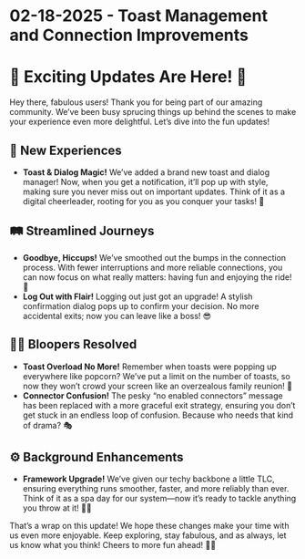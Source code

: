 # 02-18-2025 - Toast Management and Connection Improvements


# 🌟 Exciting Updates Are Here! 🌟

Hey there, fabulous users! Thank you for being part of our amazing community. We’ve been busy sprucing things up behind the scenes to make your experience even more delightful. Let’s dive into the fun updates!

## **🎉 New Experiences**

* **Toast & Dialog Magic!** We’ve added a brand new toast and dialog manager! Now, when you get a notification, it’ll pop up with style, making sure you never miss out on important updates. Think of it as a digital cheerleader, rooting for you as you conquer your tasks! 🎊

## **🛤️ Streamlined Journeys**

* **Goodbye, Hiccups!** We’ve smoothed out the bumps in the connection process. With fewer interruptions and more reliable connections, you can now focus on what really matters: having fun and enjoying the ride! 🚀
* **Log Out with Flair!** Logging out just got an upgrade! A stylish confirmation dialog pops up to confirm your decision. No more accidental exits; now you can leave like a boss! 😎

## **🤦‍♂️ Bloopers Resolved**

* **Toast Overload No More!** Remember when toasts were popping up everywhere like popcorn? We’ve put a limit on the number of toasts, so now they won’t crowd your screen like an overzealous family reunion! 🍿
* **Connector Confusion!** The pesky “no enabled connectors” message has been replaced with a more graceful exit strategy, ensuring you don’t get stuck in an endless loop of confusion. Because who needs that kind of drama? 🎭

## **⚙️ Background Enhancements**

* **Framework Upgrade!** We’ve given our techy backbone a little TLC, ensuring everything runs smoother, faster, and more reliably than ever. Think of it as a spa day for our system—now it’s ready to tackle anything you throw at it! 🧖‍♂️

That’s a wrap on this update! We hope these changes make your time with us even more enjoyable. Keep exploring, stay fabulous, and as always, let us know what you think! Cheers to more fun ahead! 🎉🥳

